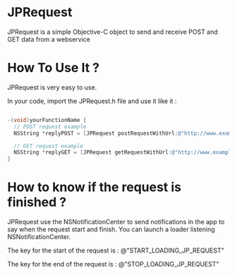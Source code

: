 JPRequest
=========

JPRequest is a simple Objective-C object to send and receive POST and GET data from a webservice

How To Use It ?
===============

JPRequest is very easy to use.

In your code, import the JPRequest.h file and use it like it :

``` Objective-c

-(void)yourFunctionName {
  // POST request example
  NSString *replyPOST = [JPRequest postRequestWithUrl:@"http://www.example.com" andPostData:@"parameter1=1&parameter2=2"];

  // GET request example
  NSString *replyGET = [JPRequest getRequestWithUrl:@"http://www.example.com"];
}
```

How to know if the request is finished ?
========================================

JPRequest use the NSNotificationCenter to send notifications in the app to say when the request start and finish. You can launch a loader listening NSNotificationCenter.

The key for the start of the request is : @"START_LOADING_JP_REQUEST"

The key for the end of the request is : @"STOP_LOADING_JP_REQUEST"

